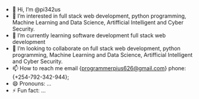 - 👋 Hi, I’m @pi342us
- 👀 I’m interested in full stack web development, python programming, Machine Learning and Data Science, Artifficial Intelligent and Cyber Security.
- 🌱 I’m currently learning software development full stack web development 
- 💞️ I’m looking to collaborate on full stack web development, python programming, Machine Learning and Data Science, Artifficial Intelligent and Cyber Security.
- 📫 How to reach me email {programmerpius626@gmail.com} phone:{+254-792-342-944};
- 😄 Pronouns: ...
- ⚡ Fun fact: ...

<!---
pi342us/pi342us is a ✨ special ✨ repository because its `README.md` (this file) appears on your GitHub profile.
You can click the Preview link to take a look at your changes.
--->
